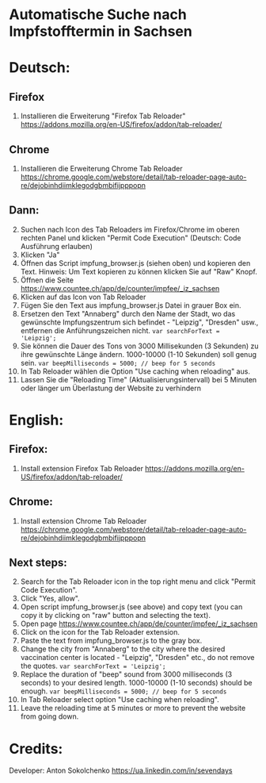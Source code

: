 # Automatische Suche nach Impfstofftermin in Sachsen

# Deutsch:
## Firefox
1. Installieren die Erweiterung "Firefox Tab Reloader" https://addons.mozilla.org/en-US/firefox/addon/tab-reloader/
## Chrome
1. Installieren die Erweiterung Chrome Tab Reloader https://chrome.google.com/webstore/detail/tab-reloader-page-auto-re/dejobinhdiimklegodgbmbifijpppopn

## Dann:
2. Suchen nach Icon des Tab Reloaders im Firefox/Chrome im oberen rechten Panel und klicken "Permit Code Execution" (Deutsch: Code Ausführung erlauben)
3. Klicken "Ja"
4. Öffnen das Script impfung_browser.js (siehen oben) und kopieren den Text.
Hinweis: Um Text kopieren zu können klicken Sie auf "Raw" Knopf.
5. Öffnen die Seite https://www.countee.ch/app/de/counter/impfee/_iz_sachsen
6. Klicken auf das Icon von Tab Reloader
7. Fügen Sie den Text aus impfung_browser.js Datei in grauer Box ein.
8. Ersetzen den Text "Annaberg" durch den Name der Stadt, wo das gewünschte Impfungszentrum sich befindet - "Leipzig", "Dresden" usw., entfernen die Anführungszeichen nicht. 
```var searchForText = 'Leipzig';```
9. Sie können die Dauer des Tons von 3000 Millisekunden (3 Sekunden) zu ihre gewünschte Länge ändern. 1000-10000 (1-10 Sekunden) soll genug sein.
```var beepMilliseconds = 5000; // beep for 5 seconds ```
10. In Tab Reloader wählen die Option "Use caching when reloading" aus.
11. Lassen Sie die "Reloading Time" (Aktualisierungsintervall) bei 5 Minuten oder länger um Überlastung der Website zu verhindern


# English:

## Firefox:
1. Install extension Firefox Tab Reloader https://addons.mozilla.org/en-US/firefox/addon/tab-reloader/
## Chrome:
1. Install extension Chrome Tab Reloader https://chrome.google.com/webstore/detail/tab-reloader-page-auto-re/dejobinhdiimklegodgbmbifijpppopn

## Next steps:
2. Search for the Tab Reloader icon in the top right menu and click "Permit Code Execution".
3. Click "Yes, allow".
4. Open script impfung_browser.js (see above) and copy text (you can copy it by clicking on "raw" button and selecting the text).
5. Open page https://www.countee.ch/app/de/counter/impfee/_iz_sachsen
6. Click on the icon for the Tab Reloader extension.
7. Paste the text from impfung_browser.js to the gray box.
8. Change the city from "Annaberg" to the city where the desired vaccination center is located - "Leipzig", "Dresden" etc., do not remove the quotes.
```var searchForText = 'Leipzig';```
9. Replace the duration of "beep" sound from 3000 milliseconds (3 seconds) to your desired length. 1000-10000 (1-10 seconds) should be enough.
```var beepMilliseconds = 5000; // beep for 5 seconds ```
10. In Tab Reloader select option "Use caching when reloading".
11. Leave the reloading time at 5 minutes or more to prevent the website from going down.

# Credits:
Developer: Anton Sokolchenko https://ua.linkedin.com/in/sevendays
